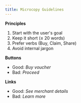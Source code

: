 ```yaml
---
title: Microcopy Guidelines
---
```

**Principles**
1. Start with the user's goal
2. Keep it short (≤ 20 words)
3. Prefer verbs (Buy, Claim, Share)
4. Avoid internal jargon

**Buttons**
- Good: *Buy voucher*
- Bad: *Proceed*

**Links**
- Good: *See merchant details*
- Bad: *Learn more*

